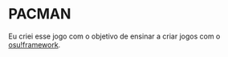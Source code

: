 # PACMAN

Eu criei esse jogo com o objetivo de ensinar a criar jogos com o [osu!framework](https://www.github.com/ppy/osu-framework).
